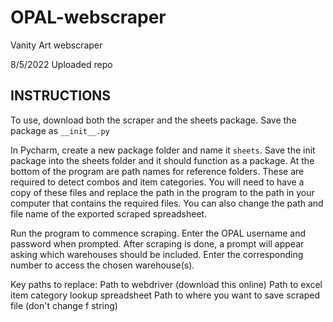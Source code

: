 # OPAL-webscraper
Vanity Art webscraper

8/5/2022 Uploaded repo

## INSTRUCTIONS
<p>To use, download both the scraper and the sheets package. Save the package as <code>__init__.py</code> </p>
<p>In Pycharm, create a new package folder and name it <code>sheets</code>. Save the init package into the sheets folder and it should function as a package.
At the bottom of the program are path names for reference folders. These are required to detect combos and item categories. You will need to have a copy of these files and replace the path in the program to the path in your computer that contains the required files. You can also change the path and file name of the exported scraped spreadsheet.</p>
<p>Run the program to commence scraping. Enter the OPAL username and password when prompted. After scraping is done, a prompt will appear asking which warehouses should be included. Enter the corresponding number to access the chosen warehouse(s).</p>

<p>Key paths to replace: 
Path to webdriver (download this online)
Path to excel item category lookup spreadsheet
Path to where you want to save scraped file (don't change f string)
</p>
